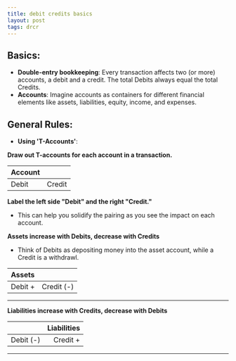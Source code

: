 ```yaml
---
title: debit credits basics
layout: post
tags: drcr
---
```



## Basics:

- **Double-entry bookkeeping**: Every transaction affects two (or more) accounts, a debit and a credit. The total Debits always equal the total Credits.
- **Accounts**: Imagine accounts as containers for different financial elements like assets, liabilities, equity, income, and expenses.

## General Rules:

- **Using 'T-Accounts'**: 

**Draw out T-accounts for each account in a transaction.**  

| Account ||
|:--------|----------:|
| Debit   | Credit    |

**Label the left side "Debit" and the right "Credit."**
- This can help you solidify the pairing as you see the impact on each account.  



**Assets increase with Debits, decrease with Credits**
  - Think of Debits as depositing money into the asset account, while a Credit is a withdrawl.

| Assets ||
|:--------|----------:|
| Debit + | Credit (-)|


---

**Liabilities increase with Credits, decrease with Debits** 

|| Liabilities |
|:----------|--------:|
| Debit (-) | Credit +|

---
